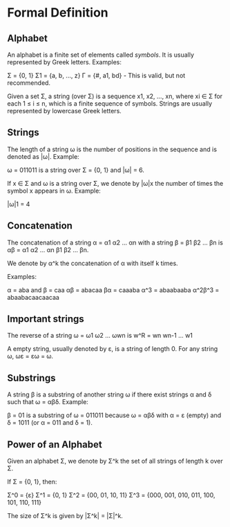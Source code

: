 # Formal Definition
## Alphabet
An alphabet is a finite set of elements called *symbols*. It is usually represented by Greek letters.
Examples:

Σ = {0, 1}
Σ1 = {a, b, ..., z}
Γ = {#, a1, bd} - This is valid, but not recommended.

Given a set Σ, a string (over Σ) is a sequence x1, x2, ..., xn, where xi ∈ Σ for each 1 ≤ i ≤ n, which is a finite sequence of symbols. Strings are usually represented by lowercase Greek letters.

## Strings
The length of a string ω is the number of positions in the sequence and is denoted as |ω|.
Example:

ω = 011011 is a string over Σ = {0, 1} and |ω| = 6.

If x ∈ Σ and ω is a string over Σ, we denote by |ω|x the number of times the symbol x appears in ω.
Example:

|ω|1 = 4

## Concatenation
The concatenation of a string α = α1 α2 ... αn with a string β = β1 β2 ... βn is αβ = α1 α2 ... αn β1 β2 ... βn.

We denote by α^k the concatenation of α with itself k times.

Examples:

α = aba and β = caa
αβ = abacaa
βα = caaaba
α^3 = abaabaaba
α^2β^3 = abaabacaacaacaa 

## Important strings
The reverse of a string ω = ω1 ω2 ... ωwn is w^R = wn wn-1 ... w1

A empty string, usually denoted by ε, is a string of length 0. For any string ω, ωε = εω = ω.

## Substrings
A string β is a substring of another string ω if there exist strings α and δ such that ω = αβδ.
Example:

β = 01 is a substring of ω = 011011 because ω = αβδ
with α = ε (empty) and δ = 1011 (or α = 011 and δ = 1).

## Power of an Alphabet
Given an alphabet Σ, we denote by Σ^k the set of all strings of length k over Σ.

If Σ = {0, 1}, then:

Σ^0 = {ε}
Σ^1 = {0, 1}
Σ^2 = {00, 01, 10, 11}
Σ^3 = {000, 001, 010, 011, 100, 101, 110, 111}

The size of Σ^k is given by |Σ^k| = |Σ|^k.